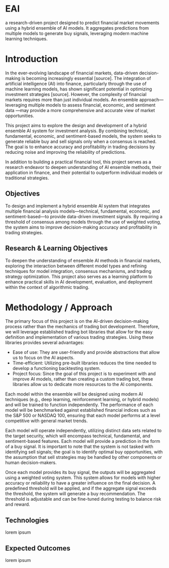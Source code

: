 # EAI
a research-driven project designed to predict financial market movements using a hybrid ensemble of AI models. It aggregates predictions from multiple models to generate buy signals, leveraging modern machine learning techniques.

# Introduction #

In the ever-evolving landscape of financial markets, data-driven decision-making is becoming increasingly essential [source]. The integration of artificial intelligence (AI) into finance, particularly through the use of machine learning models, has shown significant potential in optimizing investment strategies [source]. However, the complexity of financial markets requires more than just individual models. An ensemble approach— leveraging multiple models to assess financial, economic, and sentiment data —may provide a more comprehensive and accurate view of market opportunities.

This project aims to explore the design and development of a hybrid ensemble AI system for investment analysis. By combining technical, fundamental, economic, and sentiment-based models, the system seeks to generate reliable buy and sell signals only when a consensus is reached. The goal is to enhance accuracy and profitability in trading decisions by reducing noise and improving the reliability of predictions.

In addition to building a practical financial tool, this project serves as a research endeavor to deepen understanding of AI ensemble methods, their application in finance, and their potential to outperform individual models or traditional strategies.

## Objectives ##

To design and implement a hybrid ensemble AI system that integrates multiple financial analysis models—technical, fundamental, economic, and sentiment-based—to provide data-driven investment signals. By requiring a threshold of consensus among models through the use of weighted voting, the system aims to improve decision-making accuracy and profitability in trading strategies.

## Research & Learning Objectives ##

To deepen the understanding of ensemble AI methods in financial markets, exploring the interaction between different model types and refining techniques for model integration, consensus mechanisms, and trading strategy optimization. This project also serves as a learning platform to enhance practical skills in AI development, evaluation, and deployment within the context of algorithmic trading.

# Methodology / Approach #

The primary focus of this project is on the AI-driven decision-making process rather than the mechanics of trading bot development. Therefore, we will leverage established trading bot libraries that allow for the easy definition and implementation of various trading strategies. Using these libraries provides several advantages:
- Ease of use: They are user-friendly and provide abstractions that allow us to focus on the AI aspects.
- Time-efficient: Utilizing pre-built libraries reduces the time needed to develop a functioning backtesting system.
- Project focus: Since the goal of this project is to experiment with and improve AI models, rather than creating a custom trading bot, these libraries allow us to dedicate more resources to the AI components.

Each model within the ensemble will be designed using modern AI techniques (e.g., deep learning, reinforcement learning, or hybrid models) and will be trained to function independently. The performance of each model will be benchmarked against established financial indices such as the S&P 500 or NASDAQ 100, ensuring that each model performs at a level competitive with general market trends.

Each model will operate independently, utilizing distinct data sets related to the target security, which will encompass technical, fundamental, and sentiment-based features. Each model will provide a prediction in the form of a buy signal. It is important to note that the system is not tasked with identifying sell signals; the goal is to identify optimal buy opportunities, with the assumption that sell strategies may be handled by other components or human decision-makers.

Once each model provides its buy signal, the outputs will be aggregated using a weighted voting system. This system allows for models with higher accuracy or reliability to have a greater influence on the final decision. A predefined threshold will be applied, and if the aggregate signal exceeds the threshold, the system will generate a buy recommendation. The threshold is adjustable and can be fine-tuned during testing to balance risk and reward.


## Technologies ##

lorem ipsum

## Expected Outcomes ##

lorem ipsum
